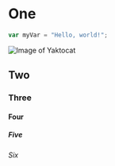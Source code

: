 # One

``` javascript
var myVar = "Hello, world!";
```

![Image of Yaktocat](https://octodex.github.com/images/yaktocat.png)

## Two
### Three
#### Four
##### Five
###### Six
